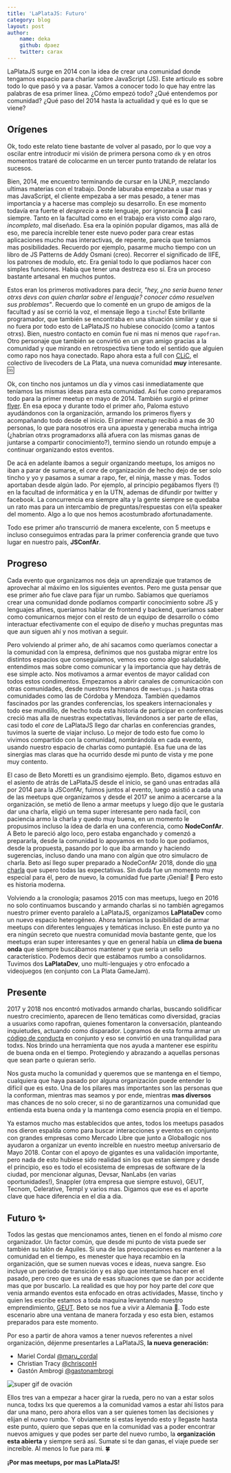 ```yaml
---
title: 'LaPlataJS: Futuro'
category: blog
layout: post
author:
    name: deka
    github: dpaez
    twitter: carax
---
```


LaPlataJS surge en 2014 con la idea de crear una comunidad donde tengamos espacio para charlar sobre JavaScript (JS). Este articulo es sobre todo lo que pasó y va a pasar. Vamos a conocer todo lo que hay entre las palabras de esa primer línea. ¿Cómo empezó todo? ¿Qué entendemos por comunidad? ¿Qué paso del 2014 hasta la actualidad y qué es lo que se viene?


## Orígenes

Ok, todo este relato tiene bastante de volver al pasado, por lo que voy a oscilar entre introducir mi visión de primera persona como `dk` y en otros momentos trataré de colocarme en un tercer punto tratando de relatar los sucesos.

Bien, 2014, me encuentro terminando de cursar en la UNLP, mezclando ultimas materias con el trabajo. Donde laburaba empezaba a usar mas y mas JavaScript, el cliente empezaba a ser mas pesado, a tener mas importancia y a hacerse mas complejo su desarrollo. En ese momento todavía era fuerte el _desprecio_ a este lenguaje, por ignorancia 💯 casi siempre. Tanto en la facultad como en el trabajo era visto como algo raro, _incompleto_, mal diseñado. Esa era la opinión popular digamos, mas allá de eso, me parecía increíble tener este nuevo poder para crear estas aplicaciones mucho mas interactivas, de repente, parecía que teníamos mas posibilidades. Recuerdo por ejemplo, pasarme mucho tiempo con un libro de JS Patterns de Addy Osmani (creo). Recorrer el significado de IIFE, los patrones de modulo, etc. Era genial todo lo que podíamos hacer con simples funciones. Había que tener una destreza eso sí. Era un proceso bastante artesanal en muchos puntos.

Estos eran los primeros motivadores para decir, _"hey, ¿no seria bueno tener otrxs devs con quien charlar sobre el lenguaje? conocer cómo resuelven sus problemas"_. Recuerdo que lo comenté en un grupo de amigos de la facultad y así se corrió la voz, el mensaje llego a `tincho`! Este brillante programador, que también se encontraba en una situación similar y que si no fuera por todo esto de LaPlataJS no hubiese conocido (como a tantos otrxs). Bien, nuestro contacto en común fue ni mas ni menos que `rapofran`. Otro personaje que también se convirtió en un gran amigo gracias a la comunidad y que mirando en retrospectiva tiene todo el sentido que alguien como rapo nos haya conectado. Rapo ahora esta a full con [CLiC](https://colectivo-de-livecoders.gitlab.io/), el colectivo de livecoders de La Plata, una nueva comunidad **muy** interesante. 🆒

Ok, con tincho nos juntamos un día y vimos casi inmediatamente que teníamos las mismas ideas para esta comunidad. Así fue como preparamos todo para la primer meetup en mayo de 2014. También surgió el primer [flyer](link-flyer). En esa epoca y durante todo el primer año, Paloma estuvo ayudándonos con la organización, armando los primeros flyers y acompañando todo desde el inicio. El primer _meetup_ recibió a mas de 30 personas, lo que para nosotros era una apuesta y generaba mucha intriga (¿habrían otrxs programadorxs allá afuera con las mismas ganas de juntarse a compartir conocimiento?), termino siendo un rotundo empuje a continuar organizando estos eventos.

De acá en adelante íbamos a seguir organizando meetups, los amigos no iban a parar de sumarse, el _core_ de organización de hecho dejo de ser solo tincho y yo y pasamos a sumar a rapo, fer, el ninja, masse y mas. Todos aportaban desde algún lado. Por ejemplo, al principio pegábamos flyers (!) en la facultad de informática y en la UTN, ademas de difundir por twitter y facebook. La concurrencia era siempre alta y la gente siempre se quedaba un rato mas para un intercambio de preguntas/respuestas con el/la speaker del momento. Algo a lo que nos hemos acostumbrado afortunadamente.

Todo ese primer año transcurrió de manera excelente, con 5 meetups e incluso conseguimos entradas para la primer conferencia grande que tuvo lugar en nuestro país, **JSConfAr**.

## Progreso

Cada evento que organizamos nos deja un aprendizaje que tratamos de aprovechar al máximo en los siguientes eventos. Pero me gusta pensar que ese primer año fue clave para fijar un rumbo. Sabiamos que queríamos crear una comunidad donde podíamos compartir conocimiento sobre JS y lenguajes afines, queríamos hablar de frontend y backend, queríamos saber como comunicarnos mejor con el resto de un equipo de desarrollo o cómo interactuar efectivamente con el equipo de diseño y muchas preguntas mas que aun siguen ahí y nos motivan a seguir.

Pero volviendo al primer año, de ahí sacamos como queríamos conectar a la comunidad con la empresa, definimos que nos gustaba migrar entre los distintos espacios que conseguíamos, vemos eso como algo saludable, entendimos mas sobre como comunicar y la importancia que hay detrás de ese simple acto. Nos motivamos a armar eventos de mayor calidad con todos estos condimentos. Empezamos a abrir canales de comunicación con otras comunidades, desde nuestros hermanos de `meetups.js` hasta otras comunidades como las de Córdoba y Mendoza. También quedamos fascinados por las grandes conferencias, los speakers internacionales y todo ese mundillo, de hecho toda esta historia de participar en conferencias creció mas alla de nuestras expectativas, llevándonos a ser parte de ellas, casi todo el _core_ de LaPlataJS llego dar charlas en conferencias grandes, tuvimos la suerte de viajar incluso. Lo mejor de todo esto fue como lo vivimos compartido con la comunidad, nombrándola en cada evento, usando nuestro espacio de charlas como puntapié. Esa fue una de las sinergias mas claras que ha ocurrido desde mi punto de vista y me pone muy contento.

El caso de Beto Moretti es un grandisimo ejemplo. Beto, digamos estuvo en el asiento de atrás de LaPlataJS desde el inicio, se ganó unas entradas allá por 2014 para la JSConfAr, fuimos juntos al evento, luego asistió a cada una de las meetups que organizamos y desde el 2017 se animo a acercarse a la organización, se metió de lleno a armar meetups y luego dijo que le gustaría dar una charla, eligió un tema super interesante pero nada facil, con paciencia armo la charla y quedo muy buena, en un momento le propusimos incluso la idea de darla en una conferencia, como **NodeConfAr**. A Beto le pareció algo loco, pero estaba enganchado y comenzó a prepararla, desde la comunidad lo apoyamos en todo lo que podiamos, desde la propuesta, pasando por lo que iba armando y haciendo sugerencias, incluso dando una mano con algún que otro simulacro de charla. Beto así llego super preparado a NodeConfAr 2018, donde dio [una charla](https://2018.nodeconf.com.ar/mariano-moretti.html) que supero todas las expectativas. Sin duda fue un momento muy especial para él, pero de nuevo, la comunidad fue parte ¡Genial! 🙌 Pero esto es historia moderna.

Volviendo a la cronología; pasamos 2015 con mas meetups, luego en 2016 no solo continuamos buscando y armando charlas si no también agregamos nuestro primer evento paralelo a LaPlataJS, organizamos **LaPlataDev** como un nuevo espacio heterogéneo. Ahora teníamos la posibilidad de armar meetups con diferentes lenguajes y temáticas incluso. En este punto ya no era ningún secreto que nuestra comunidad movía bastante gente, que los meetups eran super interesantes y que en general había un **clima de buena onda** que siempre buscábamos mantener y que seria un sello característico. Podemos decir que estábamos rumbo a consolidarnos. Tuvimos dos **LaPlataDev**, uno multi-lenguajes y otro enfocado a videojuegos (en conjunto con La Plata GameJam).

## Presente

2017 y 2018 nos encontró motivados armando charlas, buscando solidificar nuestro crecimiento, aparecen de lleno temáticas como diversidad, gracias a usuarixs como rapofran, quienes fomentaron la conversación, planteando inquietudes, actuando como disparador. Logramos de esta forma armar un [código de conducta](https://laplatajs.github.io/coc) en conjunto y eso se convirtió en una tranquilidad para todxs. Nos brindo una herramienta que nos ayuda a mantener ese espíritu de buena onda en el tiempo. Protegiendo y abrazando a aquellas personas que sean parte o quieran serlo.

Nos gusta mucho la comunidad y queremos que se mantenga en el tiempo, cualquiera que haya pasado por alguna organización puede entender lo difícil que es esto. Una de los pilares mas importantes son las personas que la conforman, mientras mas seamos y por ende, mientras **mas diversos** mas chances de no solo crecer, si no de garantizarnos una comunidad que entienda esta buena onda y la mantenga como esencia propia en el tiempo.

Ya estamos mucho mas establecidos que antes, todos los meetups pasados nos dieron espalda como para buscar interacciones y eventos en conjunto con grandes empresas como Mercado Libre que junto a Globallogic nos ayudaron a organizar un evento increíble en nuestro meetup aniversario de Mayo 2018. Contar con el apoyo de gigantes es una validación importante, pero nada de esto hubiese sido realidad sin los que estan siempre y desde el principio, eso es todo el ecosistema de empresas de software de la ciudad, por mencionar algunas, Devsar, NanLabs (en varias oportunidades!), Snappler (otra empresa que siempre estuvo), GEUT, Tecnom, Celerative, Templ y varios mas. Digamos que ese es el aporte clave que hace diferencia en el dia a dia.

## Futuro ✨

Todos las gestas que mencionamos antes, tienen en el fondo al mismo _core_ organizador. Un factor común, que desde mi punto de vista puede ser también su talón de Aquiles. Si una de las preocupaciones es mantener a la comunidad en el tiempo, es menester que haya recambio en la organización, que se sumen nuevas voces e ideas, nueva sangre. Eso incluye un periodo de transición y es algo que intentamos hacer en el pasado, pero creo que es una de esas situaciones que se dan por accidente mas que por buscarlo. La realidad es que hoy por hoy parte del _core_ que venia armando eventos esta enfocado en otras actividades, Masse, tincho y quien les escribe estamos a toda maquina levantando nuestro emprendimiento, [GEUT](https://github.com/geut/). Beto se nos fue a vivir a Alemania 🍺. Todo este escenario abre una ventana de manera forzada y eso esta bien, estamos preparados para este momento.

Por eso a partir de ahora vamos a tener nuevos referentes a nivel organización, déjenme presentarles a LaPlataJS, **la nueva generación:**

- Mariel Cordal [@maru_cordal](https://twitter.com/maru_cordal)
- Christian Tracy [@chrisconH](https://twitter.com/chrisconH)
- Gastón Ambrogi [@gastonambrogi](https://twitter.com/gastonambrogi)

![super gif de ovación](https://media.giphy.com/media/l4Hoe5Xzfh5UBahVK/giphy.gif)

Ellos tres van a empezar a hacer girar la rueda, pero no van a estar solos nunca, todxs lxs que queremos a la comunidad vamos a estar ahí listos para dar una mano, pero ahora ellos van a ser quienes tomen las decisiones y elijan el nuevo rumbo. Y obviamente si estas leyendo esto y llegaste hasta este punto, quiero que sepas que en la comunidad vas a poder encontrar nuevos amigues y que podes ser parte del nuevo rumbo, la **organización esta abierta** y siempre será así. Sumate si te dan ganas, el viaje puede ser increíble. Al menos lo fue para mi. 🍀

**¡Por mas meetups, por mas LaPlataJS!**

